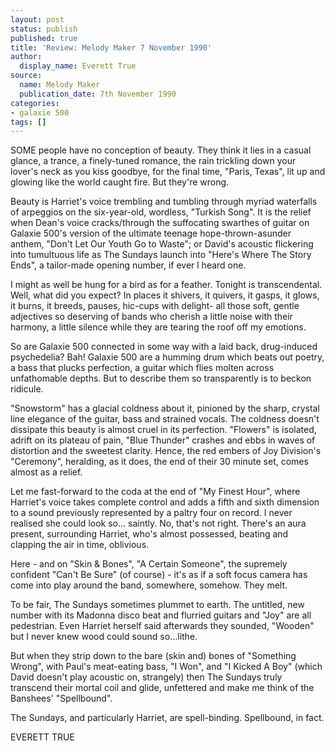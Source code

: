 ```yaml
---
layout: post
status: publish
published: true
title: 'Review: Melody Maker 7 November 1990'
author:
  display_name: Everett True
source:
  name: Melody Maker
  publication_date: 7th November 1990 
categories:
- galaxie 500
tags: []
---
```

SOME people have no conception of beauty. They think it lies in a casual glance, a trance, a finely-tuned romance, the rain trickling down your lover's neck as you kiss goodbye, for the final time, "Paris, Texas", lit up and glowing like the world caught fire. But they're wrong.

Beauty is Harriet's voice trembling and tumbling through myriad waterfalls of arpeggios on the six-year-old, wordless, "Turkish Song". It is the relief when Dean's voice cracks/through the suffocating swarthes of guitar on Galaxie 500's version of the ultimate teenage hope-thrown-asunder anthem, "Don't Let Our Youth Go to Waste"; or David's acoustic flickering into tumultuous life as The Sundays launch into "Here's Where The Story Ends", a tailor-made opening number, if ever l heard one.

I might as well be hung for a bird as for a feather. Tonight is transcendental. Well, what did you expect? In places it shivers, it quivers, it gasps, it glows, it burns, it breeds, pauses, hic-cups with delight- all those soft, gentle adjectives so deserving of bands who cherish a little noise with their harmony, a little silence while they are tearing the roof off my emotions.

So are Galaxie 500 connected in some way with a laid back, drug-induced psychedelia? Bah! Galaxie 500 are a humming drum which beats out poetry, a bass that plucks perfection, a guitar which flies molten across unfathomable depths. But to describe them so transparently is to beckon ridicule.

"Snowstorm" has a glacial coldness about it, pinioned by the sharp, crystal line elegance of the guitar, bass and strained vocals. The coldness doesn't dissipate this beauty is almost cruel in its perfection. "Flowers" is isolated, adrift on its plateau of pain, "Blue Thunder" crashes and ebbs in waves of distortion and the sweetest clarity. Hence, the red embers of Joy Division's "Ceremony", heralding, as it does, the end of their 30 minute set, comes almost as a relief.

Let me fast-forward to the coda at the end of "My Finest Hour", where Harriet's voice takes complete control and adds a fifth and sixth dimension to a sound previously represented by a paltry four on record. I never realised she could look so... saintly. No, that's not right. There's an aura present, surrounding Harriet, who's almost possessed, beating and clapping the air in time, oblivious.

Here - and on "Skin & Bones", "A Certain Someone", the supremely confident "Can't Be Sure" (of course) - it's as if a soft focus camera has come into play around the band, somewhere, somehow. They melt.

To be fair, The Sundays sometimes plummet to earth. The untitled, new number with its Madonna disco beat and flurried guitars and "Joy" are all pedestrian. Even Harriet herself said afterwards they sounded, "Wooden" but I never knew wood could sound so...lithe.

But when they strip down to the bare (skin and) bones of "Something Wrong", with Paul's meat-eating bass, "I Won", and "I Kicked A Boy" (which David doesn't play acoustic on, strangely) then The Sundays truly transcend their mortal coil and glide, unfettered and make me think of the Banshees' "Spellbound".

The Sundays, and particularly Harriet, are spell-binding. Spellbound, in fact.

EVERETT TRUE

